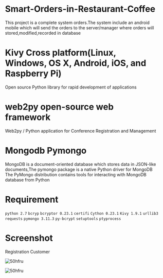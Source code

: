 # Smart-Orders-in-Restaurant-Coffee
Τhis project is a complete system orders.The system include an android mobile which will send the orders to the server/manager  where orders will stored,modified,recorded in database

# Kivy Cross platform(Linux, Windows, OS X, Android, iOS, and Raspberry Pi)
Open source Python library for rapid development of applications

# web2py open-source web framework 
Web2py / Python application for Conference Registration and Management

# Mongodb Pymongo
MongoDB is a document-oriented database which stores data in JSON-like documents,The pymongo package is a native Python driver for MongoDB
The PyMongo distribution contains tools for interacting with MongoDB database from Python

# Requirement
  
  `python 2.7` `bcryp` `bcryptor 0.23.1` `certifi` `Cython 0.23.1`
  `Kivy 1.9.1` `urllib3` `requests` `pymongo 3.11.3`
  `py-bcrypt` `setuptools` `ptyprocess`

# Screenshot
Registration Customer

![50hfru](https://user-images.githubusercontent.com/80073685/110101934-d79a6980-7dac-11eb-9c91-0559fd976852.gif)




![50hfru](https://user-images.githubusercontent.com/80073685/110105301-e4b95780-7db0-11eb-9b72-fac88aefb4b7.gif)



